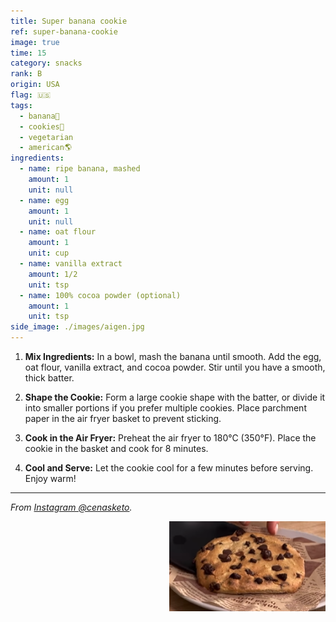 ```yaml
---
title: Super banana cookie
ref: super-banana-cookie
image: true
time: 15
category: snacks
rank: B
origin: USA
flag: 🇺🇸
tags:
  - banana🍌
  - cookies🍪
  - vegetarian
  - american🌎
ingredients:
  - name: ripe banana, mashed
    amount: 1
    unit: null
  - name: egg
    amount: 1
    unit: null
  - name: oat flour
    amount: 1
    unit: cup
  - name: vanilla extract
    amount: 1/2
    unit: tsp
  - name: 100% cocoa powder (optional)
    amount: 1
    unit: tsp
side_image: ./images/aigen.jpg
---
```


1. **Mix Ingredients:** In a bowl, mash the banana until smooth. Add the egg, oat flour, vanilla extract, and cocoa powder. Stir until you have a smooth, thick batter.

2. **Shape the Cookie:** Form a large cookie shape with the batter, or divide it into smaller portions if you prefer multiple cookies. Place parchment paper in the air fryer basket to prevent sticking.

3. **Cook in the Air Fryer:** Preheat the air fryer to 180°C (350°F). Place the cookie in the basket and cook for 8 minutes.

4. **Cool and Serve:** Let the cookie cool for a few minutes before serving. Enjoy warm!

---

_From [Instagram @cenasketo](https://www.instagram.com/reel/DA9ZrKsOhGO/?utm_source=ig_web_copy_link&igsh=MzRlODBiNWFlZA==)._

<img src="images/super_banana_cookie.png" style="width:250px; float:right;"/>